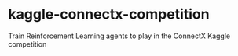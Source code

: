 # kaggle-connectx-competition
Train Reinforcement Learning agents to play in the ConnectX Kaggle competition
